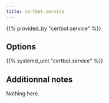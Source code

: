 ```yaml
---
title: certbot.service
---
```


{{% provided_by "certbot.service" %}}

## Options

{{% systemd_unit "certbot.service" %}}

## Additionnal notes

Nothing here.